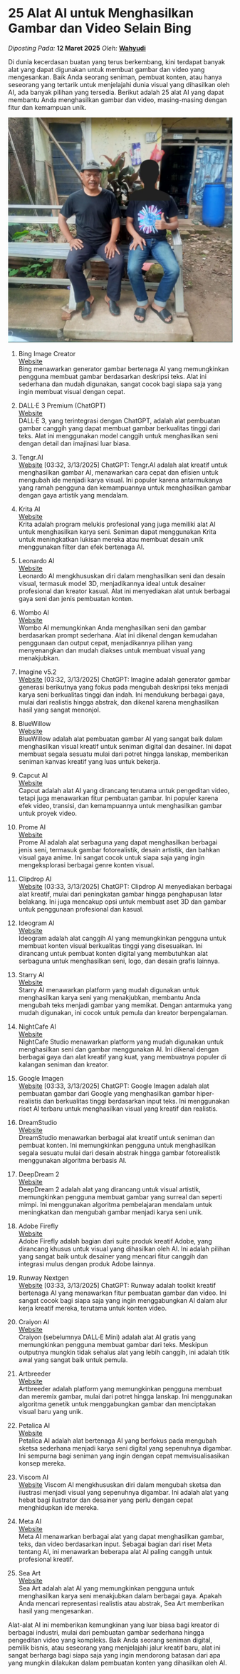 # 25 Alat AI untuk Menghasilkan Gambar dan Video Selain Bing

_Diposting Pada:_ **12 Maret 2025**
_Oleh:_  [**Wahyudi**](../author/wahyudi.html)

Di dunia kecerdasan buatan yang terus berkembang, kini terdapat banyak alat yang dapat digunakan untuk membuat gambar dan video yang mengesankan. Baik Anda seorang seniman, pembuat konten, atau hanya seseorang yang tertarik untuk menjelajahi dunia visual yang dihasilkan oleh AI, ada banyak pilihan yang tersedia. Berikut adalah 25 alat AI yang dapat membantu Anda menghasilkan gambar dan video, masing-masing dengan fitur dan kemampuan unik.

![Contoh Prompt Gambar AI Menciptakan Gambar Unik](https://raw.githubusercontent.com/bandarlaundry/blog/refs/heads/images/bl-ade-dari-sulawesi-ke-bogor-demi-ikut-kelas-sabun.webp)


1. Bing Image Creator  
[Website](https://www.bing.com/images/create)  
Bing menawarkan generator gambar bertenaga AI yang memungkinkan pengguna membuat gambar berdasarkan deskripsi teks. Alat ini sederhana dan mudah digunakan, sangat cocok bagi siapa saja yang ingin membuat visual dengan cepat.

2. DALL·E 3 Premium (ChatGPT)  
[Website](https://chat.openai.com/)  
DALL·E 3, yang terintegrasi dengan ChatGPT, adalah alat pembuatan gambar canggih yang dapat membuat gambar berkualitas tinggi dari teks. Alat ini menggunakan model canggih untuk menghasilkan seni dengan detail dan imajinasi luar biasa.

3. Tengr.AI  
[Website](https://tengr.ai/)
[03:32, 3/13/2025] ChatGPT: Tengr.AI adalah alat kreatif untuk menghasilkan gambar AI, menawarkan cara cepat dan efisien untuk mengubah ide menjadi karya visual. Ini populer karena antarmukanya yang ramah pengguna dan kemampuannya untuk menghasilkan gambar dengan gaya artistik yang mendalam.

4. Krita AI  
[Website](https://krita.org/en/)  
Krita adalah program melukis profesional yang juga memiliki alat AI untuk menghasilkan karya seni. Seniman dapat menggunakan Krita untuk meningkatkan lukisan mereka atau membuat desain unik menggunakan filter dan efek bertenaga AI.

5. Leonardo AI  
[Website](https://leonardo.ai/)  
Leonardo AI mengkhususkan diri dalam menghasilkan seni dan desain visual, termasuk model 3D, menjadikannya ideal untuk desainer profesional dan kreator kasual. Alat ini menyediakan alat untuk berbagai gaya seni dan jenis pembuatan konten.

6. Wombo AI  
[Website](https://www.w.ai/)  
Wombo AI memungkinkan Anda menghasilkan seni dan gambar berdasarkan prompt sederhana. Alat ini dikenal dengan kemudahan penggunaan dan output cepat, menjadikannya pilihan yang menyenangkan dan mudah diakses untuk membuat visual yang menakjubkan.

7. Imagine v5.2  
[Website](https://www.imagine.art/)
[03:32, 3/13/2025] ChatGPT: Imagine adalah generator gambar generasi berikutnya yang fokus pada mengubah deskripsi teks menjadi karya seni berkualitas tinggi dan indah. Ini mendukung berbagai gaya, mulai dari realistis hingga abstrak, dan dikenal karena menghasilkan hasil yang sangat menonjol.

8. BlueWillow  
[Website](https://www.bluewillow.ai/)  
BlueWillow adalah alat pembuatan gambar AI yang sangat baik dalam menghasilkan visual kreatif untuk seniman digital dan desainer. Ini dapat membuat segala sesuatu mulai dari potret hingga lanskap, memberikan seniman kanvas kreatif yang luas untuk bekerja.

9. Capcut AI  
[Website](https://www.capcut.com/tools/ai-video-generator)  
Capcut adalah alat AI yang dirancang terutama untuk pengeditan video, tetapi juga menawarkan fitur pembuatan gambar. Ini populer karena efek video, transisi, dan kemampuannya untuk menghasilkan gambar untuk proyek video.

10. Prome AI  
[Website](https://www.ishencai.com/en)  
Prome AI adalah alat serbaguna yang dapat menghasilkan berbagai jenis seni, termasuk gambar fotorealistik, desain artistik, dan bahkan visual gaya anime. Ini sangat cocok untuk siapa saja yang ingin mengeksplorasi berbagai genre konten visual.

11. Clipdrop AI  
[Website](https://clipdrop.co/)
[03:33, 3/13/2025] ChatGPT: Clipdrop AI menyediakan berbagai alat kreatif, mulai dari peningkatan gambar hingga penghapusan latar belakang. Ini juga mencakup opsi untuk membuat aset 3D dan gambar untuk penggunaan profesional dan kasual.

12. Ideogram AI  
[Website](https://ideogram.ai/)  
Ideogram adalah alat canggih AI yang memungkinkan pengguna untuk membuat konten visual berkualitas tinggi yang disesuaikan. Ini dirancang untuk pembuat konten digital yang membutuhkan alat serbaguna untuk menghasilkan seni, logo, dan desain grafis lainnya.

13. Starry AI  
[Website](https://starryai.com/)  
Starry AI menawarkan platform yang mudah digunakan untuk menghasilkan karya seni yang menakjubkan, membantu Anda mengubah teks menjadi gambar yang memikat. Dengan antarmuka yang mudah digunakan, ini cocok untuk pemula dan kreator berpengalaman.

14. NightCafe AI  
[Website](https://creator.nightcafe.studio/)  
NightCafe Studio menawarkan platform yang mudah digunakan untuk menghasilkan seni dan gambar menggunakan AI. Ini dikenal dengan berbagai gaya dan alat kreatif yang kuat, yang membuatnya populer di kalangan seniman dan kreator.

15. Google Imagen  
[Website](https://imagen.research.google/)
[03:33, 3/13/2025] ChatGPT: Google Imagen adalah alat pembuatan gambar dari Google yang menghasilkan gambar hiper-realistis dan berkualitas tinggi berdasarkan input teks. Ini menggunakan riset AI terbaru untuk menghasilkan visual yang kreatif dan realistis.

16. DreamStudio  
[Website](https://beta.dreamstudio.ai/)  
DreamStudio menawarkan berbagai alat kreatif untuk seniman dan pembuat konten. Ini memungkinkan pengguna untuk menghasilkan segala sesuatu mulai dari desain abstrak hingga gambar fotorealistik menggunakan algoritma berbasis AI.

17. DeepDream 2  
[Website](https://deepdreamgenerator.com/)  
DeepDream 2 adalah alat yang dirancang untuk visual artistik, memungkinkan pengguna membuat gambar yang surreal dan seperti mimpi. Ini menggunakan algoritma pembelajaran mendalam untuk meningkatkan dan mengubah gambar menjadi karya seni unik.

18. Adobe Firefly  
[Website](https://www.adobe.com/products/firefly.html)  
Adobe Firefly adalah bagian dari suite produk kreatif Adobe, yang dirancang khusus untuk visual yang dihasilkan oleh AI. Ini adalah pilihan yang sangat baik untuk desainer yang mencari fitur canggih dan integrasi mulus dengan produk Adobe lainnya.

19. Runway Nextgen  
[Website](https://runwayml.com/)
[03:33, 3/13/2025] ChatGPT: Runway adalah toolkit kreatif bertenaga AI yang menawarkan fitur pembuatan gambar dan video. Ini sangat cocok bagi siapa saja yang ingin menggabungkan AI dalam alur kerja kreatif mereka, terutama untuk konten video.

20. Craiyon AI  
[Website](https://www.craiyon.com/)  
Craiyon (sebelumnya DALL·E Mini) adalah alat AI gratis yang memungkinkan pengguna membuat gambar dari teks. Meskipun outputnya mungkin tidak sehalus alat yang lebih canggih, ini adalah titik awal yang sangat baik untuk pemula.

21. Artbreeder  
[Website](https://www.artbreeder.com/)  
Artbreeder adalah platform yang memungkinkan pengguna membuat dan meremix gambar, mulai dari potret hingga lanskap. Ini menggunakan algoritma genetik untuk menggabungkan gambar dan menciptakan visual baru yang unik.

22. Petalica AI  
[Website](https://petalica.com/index_en.html)  
Petalica AI adalah alat bertenaga AI yang berfokus pada mengubah sketsa sederhana menjadi karya seni digital yang sepenuhnya digambar. Ini sempurna bagi seniman yang ingin dengan cepat memvisualisasikan konsep mereka.

23. Viscom AI  
[Website](https://www.vizcom.ai/)
Viscom AI mengkhususkan diri dalam mengubah sketsa dan ilustrasi menjadi visual yang sepenuhnya digambar. Ini adalah alat yang hebat bagi ilustrator dan desainer yang perlu dengan cepat menghidupkan ide mereka.

24. Meta AI  
[Website](https://ai.meta.com/)  
Meta AI menawarkan berbagai alat yang dapat menghasilkan gambar, teks, dan video berdasarkan input. Sebagai bagian dari riset Meta tentang AI, ini menawarkan beberapa alat AI paling canggih untuk profesional kreatif.

25. Sea Art  
[Website](https://www.seaart.ai/)  
Sea Art adalah alat AI yang memungkinkan pengguna untuk menghasilkan karya seni menakjubkan dalam berbagai gaya. Apakah Anda mencari representasi realistis atau abstrak, Sea Art memberikan hasil yang mengesankan.


Alat-alat AI ini memberikan kemungkinan yang luar biasa bagi kreator di berbagai industri, mulai dari pembuatan gambar sederhana hingga pengeditan video yang kompleks. Baik Anda seorang seniman digital, pemilik bisnis, atau seseorang yang menjelajahi jalur kreatif baru, alat ini sangat berharga bagi siapa saja yang ingin mendorong batasan dari apa yang mungkin dilakukan dalam pembuatan konten yang dihasilkan oleh AI.
